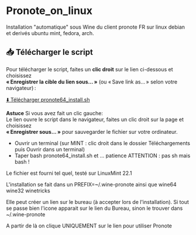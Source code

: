 # Pronote_on_linux
Installation "automatique" sous Wine du client pronote FR sur linux debian et derivés ubuntu mint, fedora, arch. 
## 📥 Télécharger le script

Pour télécharger le script, faites un **clic droit** sur le lien ci-dessous et choisissez  
**« Enregistrer la cible du lien sous… »** (ou « Save link as… » selon votre navigateur) :

[⬇️ Télécharger pronote64_install.sh](https://raw.githubusercontent.com/AlphaJet64/pronote_on_linux/main/pronote64_install.sh)

**Astuce** Si vous avez fait un clic gauche:  
Le lien ouvre le script dans le navigateur, faites un clic droit sur la page et choisissez  
**« Enregistrer sous… »** pour sauvegarder le fichier sur votre ordinateur.

- Ouvrir un terminal (sur MINT : clic droit dans le dossier Téléchargements puis Ouvrir dans un terminal) 
- Taper  bash pronote64_install.sh 
et ... patience
ATTENTION : pas sh mais bash !

Le fichier est fourni tel quel, testé sur LinuxMint 22.1 

L'installation se fait dans un PREFIX=~/.wine-pronote ainsi que wine64 wine32 winetricks

Elle peut créer un lien sur le bureau (à accepter lors de l'installation). Si tout se passe bien l'icone apparait sur le lien du Bureau, sinon le trouver dans ~/.wine-pronote

A partir de là on clique UNIQUEMENT sur le lien pour utiliser Pronote
